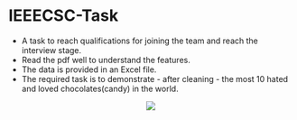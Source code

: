 # IEEECSC-Task
- A task to reach qualifications for joining the team and reach the interview stage.
- Read the pdf well to understand the features.
- The data is provided in an Excel file.
- The required task is to demonstrate - after cleaning - the most 10 hated and loved chocolates(candy) in the world.
<p align = "center">
<img src = "https://github.com/mhmdkardosha/IEEECSC-Task/assets/113517855/29669fbf-f350-4cd5-a8fd-2f8a9c8a7ec0">
</p>
